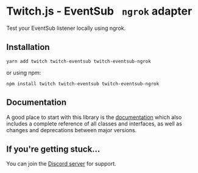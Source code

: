 # Twitch.js - EventSub ` ngrok` adapter

Test your EventSub listener locally using ngrok.

## Installation

	yarn add twitch twitch-eventsub twitch-eventsub-ngrok

or using npm:

	npm install twitch twitch-eventsub twitch-eventsub-ngrok

## Documentation

A good place to start with this library is the [documentation](https://d-fischer.github.io/twitch-eventsub/docs/special-hosting/ngrok.html)
which also includes a complete reference of all classes and interfaces, as well as changes and deprecations between major versions.

## If you're getting stuck...

You can join the [Discord server](https://discord.gg/b9ZqMfz) for support.
